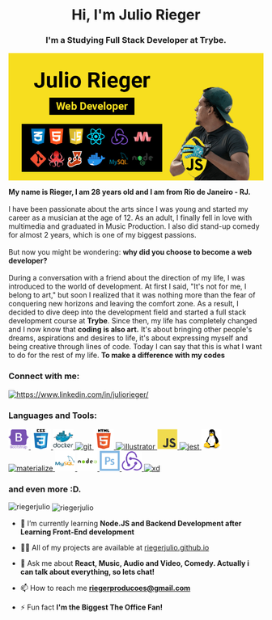<h1 align="center">Hi, I'm Julio Rieger</h1>
<h3 align="center">I'm a Studying Full Stack Developer at Trybe.</h3>

<p align="center">
<img align="center" src="https://github.com/RiegerJulio/riegerjulio/blob/main/folder-github.jpg">
</p>

<p><strong>My name is Rieger, I am 28 years old and I am from Rio de Janeiro - RJ.</strong>
            <br />
            <br />
    I have been passionate about the arts since I was young and started my career as a musician at the age of 12. As an adult, I finally fell in love with multimedia and graduated in Music Production. I also did stand-up comedy for almost 2 years, which is one of my biggest passions.
            <br />
            <br />
          But now you might be wondering: <strong>why did you choose to become a web developer?</strong>
            <br />
            <br />
          During a conversation with a friend about the direction of my life, I was introduced to the world of development. At first I said, "It's not for me, I belong to art," but soon I realized that it was nothing more than the fear of conquering new horizons and leaving the comfort zone. As a result, I decided to dive deep into the development field and started a full stack development course at <strong>Trybe</strong>. Since then, my life has completely changed and I now know that <strong> coding is also art.</strong> It's about bringing other people's dreams, aspirations and desires to life, it's about expressing myself and being creative through lines of code. Today I can say that this is what I want to do for the rest of my life. <strong>To make a difference with my codes</strong>
          </p>
          
<h3 align="left">Connect with me:</h3>
<p align="left">
<a href="https://linkedin.com/in/https://www.linkedin.com/in/juliorieger/" target="blank"><img align="center" src="https://raw.githubusercontent.com/rahuldkjain/github-profile-readme-generator/master/src/images/icons/Social/linked-in-alt.svg" alt="https://www.linkedin.com/in/juliorieger/" height="30" width="40" /></a>
</p>

<h3 align="left">Languages and Tools:</h3>
<p align="left"> <a href="https://getbootstrap.com" target="_blank" rel="noreferrer"> <img src="https://raw.githubusercontent.com/devicons/devicon/master/icons/bootstrap/bootstrap-plain-wordmark.svg" alt="bootstrap" width="40" height="40"/> </a> <a href="https://www.w3schools.com/css/" target="_blank" rel="noreferrer"> <img src="https://raw.githubusercontent.com/devicons/devicon/master/icons/css3/css3-original-wordmark.svg" alt="css3" width="40" height="40"/> </a> <a href="https://www.docker.com/" target="_blank" rel="noreferrer"> <img src="https://raw.githubusercontent.com/devicons/devicon/master/icons/docker/docker-original-wordmark.svg" alt="docker" width="40" height="40"/> </a> <a href="https://git-scm.com/" target="_blank" rel="noreferrer"> <img src="https://www.vectorlogo.zone/logos/git-scm/git-scm-icon.svg" alt="git" width="40" height="40"/> </a> <a href="https://www.w3.org/html/" target="_blank" rel="noreferrer"> <img src="https://raw.githubusercontent.com/devicons/devicon/master/icons/html5/html5-original-wordmark.svg" alt="html5" width="40" height="40"/> </a> <a href="https://www.adobe.com/in/products/illustrator.html" target="_blank" rel="noreferrer"> <img src="https://www.vectorlogo.zone/logos/adobe_illustrator/adobe_illustrator-icon.svg" alt="illustrator" width="40" height="40"/> </a> <a href="https://developer.mozilla.org/en-US/docs/Web/JavaScript" target="_blank" rel="noreferrer"> <img src="https://raw.githubusercontent.com/devicons/devicon/master/icons/javascript/javascript-original.svg" alt="javascript" width="40" height="40"/> </a> <a href="https://jestjs.io" target="_blank" rel="noreferrer"> <img src="https://www.vectorlogo.zone/logos/jestjsio/jestjsio-icon.svg" alt="jest" width="40" height="40"/> </a> <a href="https://www.linux.org/" target="_blank" rel="noreferrer"> <img src="https://raw.githubusercontent.com/devicons/devicon/master/icons/linux/linux-original.svg" alt="linux" width="40" height="40"/> </a> <a href="https://materializecss.com/" target="_blank" rel="noreferrer"> <img src="https://raw.githubusercontent.com/prplx/svg-logos/5585531d45d294869c4eaab4d7cf2e9c167710a9/svg/materialize.svg" alt="materialize" width="40" height="40"/> </a> <a href="https://www.mysql.com/" target="_blank" rel="noreferrer"> <img src="https://raw.githubusercontent.com/devicons/devicon/master/icons/mysql/mysql-original-wordmark.svg" alt="mysql" width="40" height="40"/> </a> <a href="https://nodejs.org" target="_blank" rel="noreferrer"> <img src="https://raw.githubusercontent.com/devicons/devicon/master/icons/nodejs/nodejs-original-wordmark.svg" alt="nodejs" width="40" height="40"/> </a> <a href="https://www.photoshop.com/en" target="_blank" rel="noreferrer"> <img src="https://raw.githubusercontent.com/devicons/devicon/master/icons/photoshop/photoshop-line.svg" alt="photoshop" width="40" height="40"/> </a> <a href="https://redux.js.org" target="_blank" rel="noreferrer"> <img src="https://raw.githubusercontent.com/devicons/devicon/master/icons/redux/redux-original.svg" alt="redux" width="40" height="40"/> </a> <a href="https://www.adobe.com/products/xd.html" target="_blank" rel="noreferrer"> <img src="https://cdn.worldvectorlogo.com/logos/adobe-xd.svg" alt="xd" width="40" height="40"/> </a> <h3>and even more :D.</h3> </p>

<p><img align="left" src="https://github-readme-stats.vercel.app/api/top-langs?username=riegerjulio&show_icons=true&locale=en&layout=compact" alt="riegerjulio" /></p>

<p>&nbsp;<img align="center" src="https://github-readme-stats.vercel.app/api?username=riegerjulio&show_icons=true&locale=en" alt="riegerjulio" /></p>

- 🌱 I’m currently learning **Node.JS and Backend Development after Learning Front-End development**

- 👨‍💻 All of my projects are available at [riegerjulio.github.io](riegerjulio.github.io)

- 💬 Ask me about **React, Music, Audio and Video, Comedy. Actually i can talk about everything, so lets chat!**

- 📫 How to reach me **riegerproducoes@gmail.com**

- ⚡ Fun fact **I'm the Biggest The Office Fan!**
